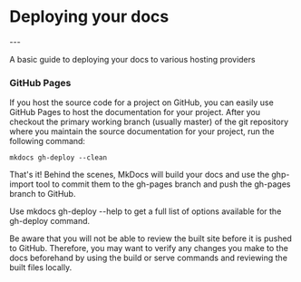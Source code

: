 <h1> Deploying your docs</h1>
---


A basic guide to deploying your docs to various hosting providers

### GitHub Pages

If you host the source code for a project on GitHub, you can easily use GitHub Pages to host the documentation for your project. After you checkout the primary working branch (usually master) of the git repository where you maintain the source documentation for your project, run the following command:

```
mkdocs gh-deploy --clean
```

That's it! Behind the scenes, MkDocs will build your docs and use the ghp-import tool to commit them to the gh-pages branch and push the gh-pages branch to GitHub.


Use mkdocs gh-deploy --help to get a full list of options available for the gh-deploy command.

Be aware that you will not be able to review the built site before it is pushed to GitHub. Therefore, you may want to verify any changes you make to the docs beforehand by using the build or serve commands and reviewing the built files locally.
